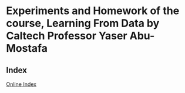 # Experiments and Homework of the course, Learning From Data by Caltech Professor Yaser Abu-Mostafa

## Index

[Online Index](http://nbviewer.ipython.org/github/nanaya-tachibana/learning_from_data_by_Yaser/blob/master/Index.ipynb)
